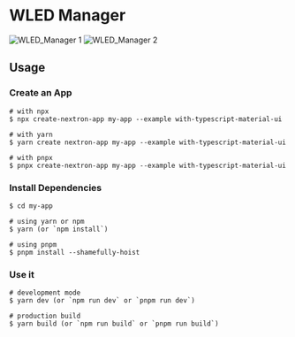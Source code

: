 # WLED Manager

![WLED_Manager 1](https://user-images.githubusercontent.com/28861537/134611417-ecf80cd2-bc18-4d4f-8d93-d6908c5807fa.png)
![WLED_Manager 2](https://user-images.githubusercontent.com/28861537/134611516-446d376c-bb94-4691-ad30-f12cc7e8a629.png)


## Usage

### Create an App

```
# with npx
$ npx create-nextron-app my-app --example with-typescript-material-ui

# with yarn
$ yarn create nextron-app my-app --example with-typescript-material-ui

# with pnpx
$ pnpx create-nextron-app my-app --example with-typescript-material-ui
```

### Install Dependencies

```
$ cd my-app

# using yarn or npm
$ yarn (or `npm install`)

# using pnpm
$ pnpm install --shamefully-hoist
```

### Use it

```
# development mode
$ yarn dev (or `npm run dev` or `pnpm run dev`)

# production build
$ yarn build (or `npm run build` or `pnpm run build`)
```
